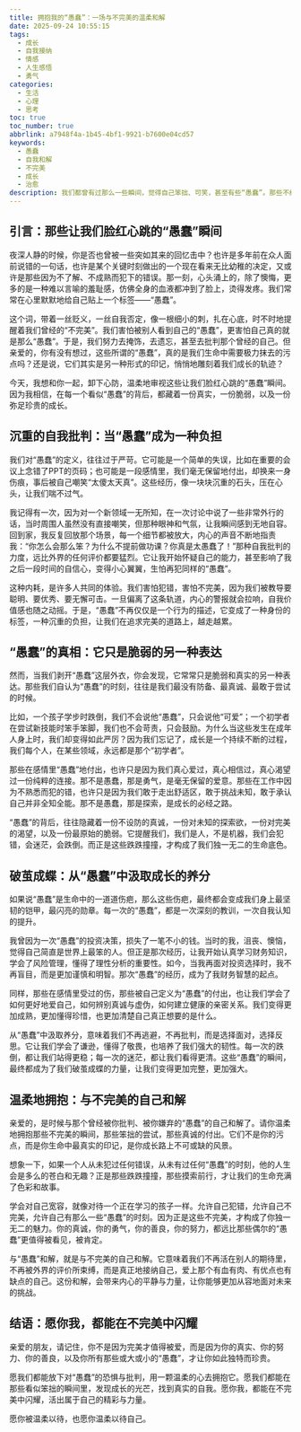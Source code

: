 ```yaml
---
title: 拥抱我的“愚蠢”：一场与不完美的温柔和解
date: 2025-09-24 10:55:15
tags:
  - 成长
  - 自我接纳
  - 情感
  - 人生感悟
  - 勇气
categories:
  - 生活
  - 心理
  - 思考
toc: true
toc_number: true
abbrlink: a7948f4a-1b45-4bf1-9921-b7600e04cd57
keywords:
  - 愚蠢
  - 自我和解
  - 不完美
  - 成长
  - 治愈
description: 我们都曾有过那么一些瞬间，觉得自己笨拙、可笑，甚至有些“愚蠢”。那些不经意的失误，那些说错的话，那些做出的傻事，常常让我们在深夜里辗转反侧，自我批判。但你有没有想过，也许这些所谓的“愚蠢”，并非全然是负面的标签，而是我们生命中不可或缺的印记，是通往真实与成长的必经之路？今天，我想和你一起，温柔地审视这些“愚蠢”，去发现它们背后隐藏的深意与力量。
---
```


## 引言：那些让我们脸红心跳的“愚蠢”瞬间

夜深人静的时候，你是否也曾被一些突如其来的回忆击中？也许是多年前在众人面前说错的一句话，也许是某个关键时刻做出的一个现在看来无比幼稚的决定，又或许是那些因为不了解、不成熟而犯下的错误。那一刻，心头涌上的，除了懊悔，更多的是一种难以言喻的羞耻感，仿佛全身的血液都冲到了脸上，烫得发疼。我们常常在心里默默地给自己贴上一个标签——“愚蠢”。

这个词，带着一丝贬义，一丝自我否定，像一根细小的刺，扎在心底，时不时地提醒着我们曾经的“不完美”。我们害怕被别人看到自己的“愚蠢”，更害怕自己真的就是那么“愚蠢”。于是，我们努力去掩饰，去遗忘，甚至去批判那个曾经的自己。但亲爱的，你有没有想过，这些所谓的“愚蠢”，真的是我们生命中需要极力抹去的污点吗？还是说，它们其实是另一种形式的印记，悄悄地雕刻着我们成长的轨迹？

今天，我想和你一起，卸下心防，温柔地审视这些让我们脸红心跳的“愚蠢”瞬间。因为我相信，在每一个看似“愚蠢”的背后，都藏着一份真实，一份脆弱，以及一份弥足珍贵的成长。

## 沉重的自我批判：当“愚蠢”成为一种负担

我们对“愚蠢”的定义，往往过于严苛。它可能是一个简单的失误，比如在重要的会议上念错了PPT的页码；也可能是一段感情里，我们毫无保留地付出，却换来一身伤痕，事后被自己嘲笑“太傻太天真”。这些经历，像一块块沉重的石头，压在心头，让我们喘不过气。

我记得有一次，因为对一个新领域一无所知，在一次讨论中说了一些非常外行的话，当时周围人虽然没有直接嘲笑，但那种眼神和气氛，让我瞬间感到无地自容。回到家，我反复回放那个场景，每一个细节都被放大，内心的声音不断地指责我：“你怎么会那么笨？为什么不提前做功课？你真是太愚蠢了！”那种自我批判的力度，远比外界的任何评价都要猛烈。它让我开始怀疑自己的能力，甚至影响了我之后一段时间的自信心，变得小心翼翼，生怕再犯同样的“愚蠢”。

这种内耗，是许多人共同的体验。我们害怕犯错，害怕不完美，因为我们被教导要聪明、要优秀、要无懈可击。一旦偏离了这条轨道，内心的警报就会拉响，自我价值感也随之动摇。于是，“愚蠢”不再仅仅是一个行为的描述，它变成了一种身份的标签，一种沉重的负担，让我们在追求完美的道路上，越走越累。

## “愚蠢”的真相：它只是脆弱的另一种表达

然而，当我们剥开“愚蠢”这层外衣，你会发现，它常常只是脆弱和真实的另一种表达。那些我们自认为“愚蠢”的时刻，往往是我们最没有防备、最真诚、最敢于尝试的时候。

比如，一个孩子学步时跌倒，我们不会说他“愚蠢”，只会说他“可爱”；一个初学者在尝试新技能时笨手笨脚，我们也不会苛责，只会鼓励。为什么当这些发生在成年人身上时，我们却变得如此严厉？因为我们忘记了，成长是一个持续不断的过程，我们每个人，在某些领域，永远都是那个“初学者”。

那些在感情里“愚蠢”地付出，也许只是因为我们真心爱过，真心相信过，真心渴望过一份纯粹的连接。那不是愚蠢，那是勇气，是毫无保留的爱意。那些在工作中因为不熟悉而犯的错，也许只是因为我们敢于走出舒适区，敢于挑战未知，敢于承认自己并非全知全能。那不是愚蠢，那是探索，是成长的必经之路。

“愚蠢”的背后，往往隐藏着一份不设防的真诚，一份对未知的探索欲，一份对完美的渴望，以及一份最原始的脆弱。它提醒我们，我们是人，不是机器，我们会犯错，会迷茫，会跌倒。而正是这些跌跌撞撞，才构成了我们独一无二的生命底色。

## 破茧成蝶：从“愚蠢”中汲取成长的养分

如果说“愚蠢”是生命中的一道道伤疤，那么这些伤疤，最终都会变成我们身上最坚韧的铠甲，最闪亮的勋章。每一次的“愚蠢”，都是一次深刻的教训，一次自我认知的提升。

我曾因为一次“愚蠢”的投资决策，损失了一笔不小的钱。当时的我，沮丧、懊恼，觉得自己简直是世界上最笨的人。但正是那次经历，让我开始认真学习财务知识，学会了风险管理，懂得了理性分析的重要性。如今，当我再面对投资选择时，我不再盲目，而是更加谨慎和明智。那次“愚蠢”的经历，成为了我财务智慧的起点。

同样，那些在感情里受过的伤，那些被自己定义为“愚蠢”的付出，也让我们学会了如何更好地爱自己，如何辨别真诚与虚伪，如何建立健康的亲密关系。我们变得更加成熟，更加懂得珍惜，也更加清楚自己真正想要的是什么。

从“愚蠢”中汲取养分，意味着我们不再逃避，不再批判，而是选择面对，选择反思。它让我们学会了谦逊，懂得了敬畏，也培养了我们强大的韧性。每一次的跌倒，都让我们站得更稳；每一次的迷茫，都让我们看得更清。这些“愚蠢”的瞬间，最终都成为了我们破茧成蝶的力量，让我们变得更加完整，更加强大。

## 温柔地拥抱：与不完美的自己和解

亲爱的，是时候与那个曾经被你批判、被你嫌弃的“愚蠢”的自己和解了。请你温柔地拥抱那些不完美的瞬间，那些笨拙的尝试，那些真诚的付出。它们不是你的污点，而是你生命中最真实的印记，是你成长路上不可或缺的风景。

想象一下，如果一个人从未犯过任何错误，从未有过任何“愚蠢”的时刻，他的人生会是多么的苍白和无趣？正是那些跌跌撞撞，那些摸索前行，才让我们的生命充满了色彩和故事。

学会对自己宽容，就像对待一个正在学习的孩子一样。允许自己犯错，允许自己不完美，允许自己有那么一些“愚蠢”的时刻。因为正是这些不完美，才构成了你独一无二的魅力。你的真诚，你的勇气，你的善良，你的努力，都远比那些偶尔的“愚蠢”更值得被看见，被肯定。

与“愚蠢”和解，就是与不完美的自己和解。它意味着我们不再活在别人的期待里，不再被外界的评价所束缚，而是真正地接纳自己，爱上那个有血有肉、有优点也有缺点的自己。这份和解，会带来内心的平静与力量，让你能够更加从容地面对未来的挑战。

## 结语：愿你我，都能在不完美中闪耀

亲爱的朋友，请记住，你不是因为完美才值得被爱，而是因为你的真实、你的努力、你的善良，以及你所有那些或大或小的“愚蠢”，才让你如此独特而珍贵。

愿我们都能放下对“愚蠢”的恐惧与批判，用一颗温柔的心去拥抱它。愿我们都能在那些看似笨拙的瞬间里，发现成长的光芒，找到真实的自我。愿你我，都能在不完美中闪耀，活出属于自己的精彩与力量。

愿你被温柔以待，也愿你温柔以待自己。